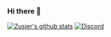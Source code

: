 ### Hi there 👋
[![Zusier's github stats](https://github-readme-stats.vercel.app/api?username=zusier)](https://github.com/Zusier/)
[![Discord](https://img.shields.io/discord/541041241731891218?color=blueviolet&label=Discord&logo=Discord&logoColor=blueviolet)](https://discord.gg/zHJhGbz)
